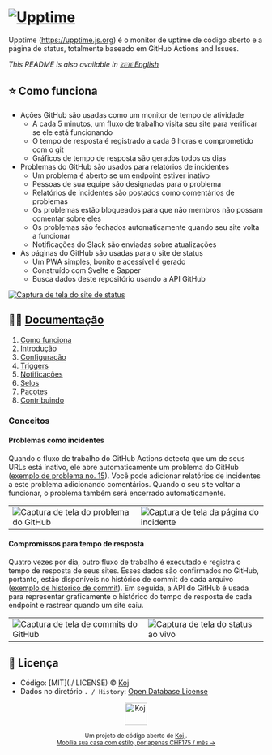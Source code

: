 # [![Upptime](https://raw.githubusercontent.com/upptime/upptime.js.org/master/static/img/logo.svg)](https://upptime.js.org)

<!--start: description--->

Upptime (https://upptime.js.org) é o monitor de uptime de código aberto e a página de status, totalmente baseado em GitHub Actions and Issues.

<!--end: description--->

<!--start: docs--->

_This README is also available in [🇬🇧 English](./README.md)_

## ⭐ Como funciona

- Ações GitHub são usadas como um monitor de tempo de atividade
  - A cada 5 minutos, um fluxo de trabalho visita seu site para verificar se ele está funcionando
  - O tempo de resposta é registrado a cada 6 horas e comprometido com o git
  - Gráficos de tempo de resposta são gerados todos os dias
- Problemas do GitHub são usados ​​para relatórios de incidentes
  - Um problema é aberto se um endpoint estiver inativo
  - Pessoas de sua equipe são designadas para o problema
  - Relatórios de incidentes são postados como comentários de problemas
  - Os problemas estão bloqueados para que não membros não possam comentar sobre eles
  - Os problemas são fechados automaticamente quando seu site volta a funcionar
  - Notificações do Slack são enviadas sobre atualizações
- As páginas do GitHub são usadas para o site de status
  - Um PWA simples, bonito e acessível é gerado
  - Construído com Svelte e Sapper
  - Busca dados deste repositório usando a API GitHub

[![Captura de tela do site de status](https://raw.githubusercontent.com/upptime/upptime.js.org/master/static/img/screenshot-status.png)](https://upptime.js.org)

## 👩‍💻 [Documentação](https://upptime.js.org)

1. [Como funciona](https://upptime.js.org/docs)
1. [Introdução](https://upptime.js.org/docs/get-started)
1. [Configuração](https://upptime.js.org/docs/configuration)
1. [Triggers](https://upptime.js.org/docs/triggers)
1. [Notificações](https://upptime.js.org/docs/notifications)
1. [Selos](https://upptime.js.org/docs/badges)
1. [Pacotes](https://upptime.js.org/docs/packages)
1. [Contribuindo](https://upptime.js.org/docs/contributing)

### Conceitos

#### Problemas como incidentes

Quando o fluxo de trabalho do GitHub Actions detecta que um de seus URLs está inativo, ele abre automaticamente um problema do GitHub ([exemplo de problema no. 15](https://github.com/koj-co/upptime/issues/15)). Você pode adicionar relatórios de incidentes a este problema adicionando comentários. Quando o seu site voltar a funcionar, o problema também será encerrado automaticamente.

<table>
  <tr>
    <td>
      <img alt="Captura de tela do problema do GitHub" src="https://raw.githubusercontent.com/upptime/upptime.js.org/master/static/img/screenshot-issue.png">
    </td>
    <td>
      <img alt="Captura de tela da página do incidente" src="https://raw.githubusercontent.com/upptime/upptime.js.org/master/static/img/screenshot-incident.png">
    </td>
  </tr>
</table>

#### Compromissos para tempo de resposta

Quatro vezes por dia, outro fluxo de trabalho é executado e registra o tempo de resposta de seus sites. Esses dados são confirmados no GitHub, portanto, estão disponíveis no histórico de commit de cada arquivo ([exemplo de histórico de commit](https://github.com/koj-co/upptime/commits/master/history/wikipedia.yml)). Em seguida, a API do GitHub é usada para representar graficamente o histórico do tempo de resposta de cada endpoint e rastrear quando um site caiu.

<table>
  <tr>
    <td>
      <img alt="Captura de tela de commits do GitHub" src="https://raw.githubusercontent.com/upptime/upptime.js.org/master/static/img/screenshot-history.png">
    </td>
    <td>
      <img alt="Captura de tela do status ao vivo" src="https://raw.githubusercontent.com/upptime/upptime.js.org/master/static/img/screenshot-live-status.png">
    </td>
  </tr>
</table>
<!--end: docs--->

## 📄 Licença

- Código: [MIT](./ LICENSE) © [Koj](https://koj.co)
- Dados no diretório `. / History`: [Open Database License](https://opendatacommons.org/licenses/odbl/1-0/)

<!-- start: logo -->

<p align="center">
  <a href="https://koj.co">
    <img width="44" alt="Koj" src="https://kojcdn.com/v1598284251/website-v2/koj-github-footer_m089ze.svg">
  </a>
</p>
<p align="center">
  <sub> Um projeto de código aberto de <a href="https://koj.co"> Koj </a>. <br> <a href="https://koj.co"> Mobília sua casa com estilo, por apenas CHF175 / mês → </a> </sub>
</p>
<!-- end: logo -->
